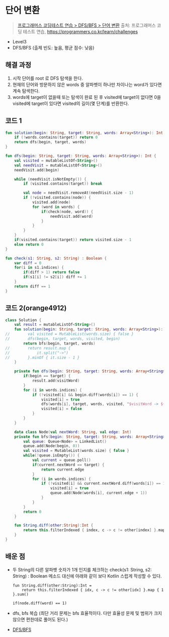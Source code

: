 # 단어 변환

> [프로그래머스 코딩테스트 연습 > DFS/BFS > 단어 변환](https://programmers.co.kr/learn/courses/30/lessons/43163)
> 출처: 프로그래머스 코딩 테스트 연습, https://programmers.co.kr/learn/challenges

- Level3
- DFS/BFS (출제 빈도: 높음, 평균 점수: 낮음)

## 해결 과정

1. 시작 단어를 root 로 DFS 탐색을 한다.
2. 현재의 단어와 방문하지 않은 words 중 알파벳이 하나만 차이나는 word가 있다면 계속 탐색한다.
3. words에 target이 없을때 또는 탐색이 완료 된 후 visited에 target이 없다면 0을
   visited에 target이 있다면 visited의 길이(몇 단계)를 반환한다.

## 코드 1

```kotlin
fun solution(begin: String, target: String, words: Array<String>): Int {
    if (!words.contains(target)) return 0
    return dfs(begin, target, words)
}

fun dfs(begin: String, target: String, words: Array<String>): Int {
    val visited = mutableListOf<String>()
    val needVisit = mutableListOf<String>()
    needVisit.add(begin)

    while (needVisit.isNotEmpty()) {
        if (visited.contains(target)) break

        val node = needVisit.removeAt(needVisit.size - 1)
        if (!visited.contains(node)) {
            visited.add(node)
            for (word in words) {
                if(check(node, word)) {
                    needVisit.add(word)
                }
            }
        }
    }
    if(visited.contains(target)) return visited.size - 1
    else return 0
}

fun check(s1: String, s2: String) : Boolean {
    var diff = 0
    for(i in s1.indices) {
        if(diff > 1) return false
        if(s1[i] != s2[i]) diff += 1
    }
    return diff == 1
}
```

## 코드 2(orange4912)

```kotlin
class Solution {
    val result = mutableListOf<String>()
    fun solution(begin: String, target: String, words: Array<String>): Int {
//        val visited = MutableList(words.size) { false }
//        dfs(begin, target, words, visited, begin)
        return bfs(begin, target, words)
//        return result.map {
//            it.split("->")
//        }.minOf { it.size - 1 }
    }

    private fun dfs(begin: String, target: String, words: Array<String>, visited: MutableList<Boolean>, visitWord: String) {
        if(begin == target) {
            result.add(visitWord)
        }
        for (i in words.indices) {
            if (!visited[i] && begin.diff(words[i]) == 1) {
                visited[i] = true
                dfs(words[i], target, words, visited, "$visitWord -> ${words[i]}")
                visited[i] = false
            }
        }
    }

    data class Node(val nextWord: String, val edge: Int)
    private fun bfs(begin: String, target: String, words: Array<String>): Int {
        val queue: Queue<Node> = LinkedList()
        queue.add(Node(begin, 0))
        val visited = MutableList(words.size) { false }
        while(!queue.isEmpty()) {
            val current = queue.poll()
            if(current.nextWord == target) {
                return current.edge
            }
            for (i in words.indices) {
                if (!visited[i] && current.nextWord.diff(words[i]) == 1) {
                    visited[i] = true
                    queue.add(Node(words[i], current.edge + 1))
                }
            }
        }
        return 0
    }

    fun String.diff(other:String):Int {
        return this.filterIndexed { index, c -> c != other[index] }.map { 1 }.sum()
    }
}

```

## 배운 점

- 두 String의 다른 알파벳 숫자가 1개 인지를 체크하는 check(s1: String, s2: String) : Boolean 메소드 대신에
  아래와 같이 보다 Kotlin 스럽게 작성할 수 있다.

  ```
  fun String.diff(other:String):Int =
      return this.filterIndexed { idx, c -> c != other[idx] }.map { 1 }.sum()

  if(node.diff(word) == 1)
  ```

- dfs, bfs 복습 (최단 거리 문제는 bfs 효율적이다. 다만 효율성 문제 및 범위가 크지 않으면 편한데로 풀어도 된다.)

- [DFS/BFS](https://dev-eunji.github.io/algorithm/2021/08/21/bfs-dfs/)
